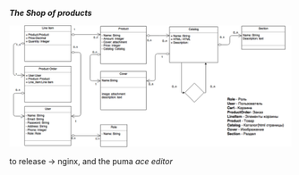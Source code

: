 ***The Shop of products***


![image](diagram.png)



to release -> nginx, and the puma
*ace editor*



